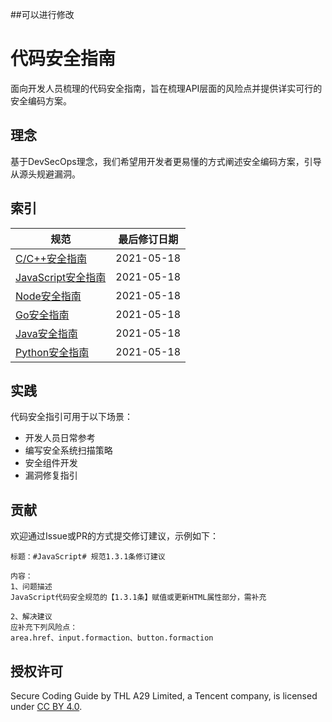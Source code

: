 ##可以进行修改


# 代码安全指南

面向开发人员梳理的代码安全指南，旨在梳理API层面的风险点并提供详实可行的安全编码方案。



## 理念
基于DevSecOps理念，我们希望用开发者更易懂的方式阐述安全编码方案，引导从源头规避漏洞。



## 索引

| 规范               | 最后修订日期 |
| ------------------ | ------------ |
| [C/C++安全指南](./C,C++安全指南.md)      | 2021-05-18   |
| [JavaScript安全指南](./JavaScript安全指南.md#1) | 2021-05-18   |
| [Node安全指南](./JavaScript安全指南.md#2)        | 2021-05-18   |
| [Go安全指南](./Go安全指南.md)         | 2021-05-18   |
| [Java安全指南](./Java安全指南.md)         | 2021-05-18   |
| [Python安全指南](./Python安全指南.md)         | 2021-05-18   |


## 实践
代码安全指引可用于以下场景：
- 开发人员日常参考
- 编写安全系统扫描策略
- 安全组件开发
- 漏洞修复指引


## 贡献

欢迎通过Issue或PR的方式提交修订建议，示例如下：

```
标题：#JavaScript# 规范1.3.1条修订建议

内容：
1、问题描述
JavaScript代码安全规范的【1.3.1条】赋值或更新HTML属性部分，需补充

2、解决建议
应补充下列风险点：
area.href、input.formaction、button.formaction
```



## 授权许可

Secure Coding Guide by THL A29 Limited, a Tencent company, is licensed under [CC BY 4.0](https://creativecommons.org/licenses/by-sa/4.0/).

